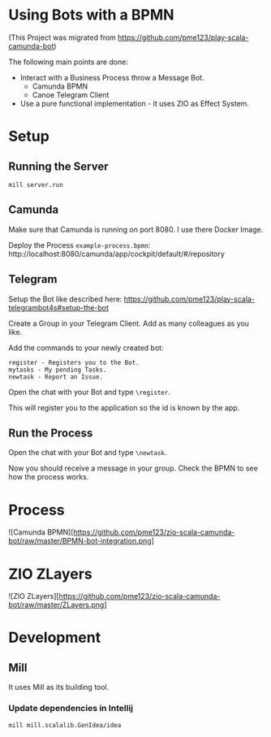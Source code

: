 # Using Bots with a BPMN
(This Project was migrated from https://github.com/pme123/play-scala-camunda-bot)

The following main points are done:
* Interact with a Business Process throw a Message Bot.
  * Camunda BPMN
  * Canoe Telegram Client
* Use a pure functional implementation - it uses ZIO as Effect System.

# Setup
## Running the Server
    
    mill server.run
    
## Camunda

Make sure that Camunda is running on port 8080. I use there Docker Image.

Deploy the Process `example-process.bpmn`: http://localhost:8080/camunda/app/cockpit/default/#/repository

## Telegram

Setup the Bot like described here: https://github.com/pme123/play-scala-telegrambot4s#setup-the-bot 

Create a Group in your Telegram Client. Add as many colleagues as you like. 

Add the commands to your newly created bot:
```
register - Registers you to the Bot.
mytasks - My pending Tasks.
newtask - Report an Issue.
``` 
Open the chat with your Bot and type `\register`.

This will register you to the application so the id is known by the app.

## Run the Process 

Open the chat with your Bot and type `\newtask`.

Now you should receive a message in your group. Check the BPMN to see how the process works.

# Process
![Camunda BPMN][https://github.com/pme123/zio-scala-camunda-bot/raw/master/BPMN-bot-integration.png]

# ZIO ZLayers
![ZIO ZLayers][https://github.com/pme123/zio-scala-camunda-bot/raw/master/ZLayers.png]

# Development
## Mill
It uses Mill as its building tool.

### Update dependencies in Intellij

    mill mill.scalalib.GenIdea/idea